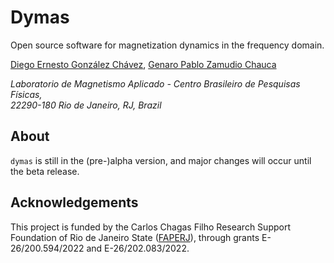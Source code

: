 # Dymas
Open source software for magnetization dynamics in the frequency domain.

[Diego Ernesto González Chávez](https://github.com/vrekrer), 
[Genaro Pablo Zamudio Chauca]()


*Laboratorio de Magnetismo Aplicado - Centro Brasileiro de Pesquisas Físicas,  
22290-180 Rio de Janeiro, RJ, Brazil*

## About

`dymas` is still in the (pre-)alpha version, and major changes will occur until the beta release.

## Acknowledgements

This project is funded by the Carlos Chagas Filho Research Support Foundation of Rio de Janeiro State ([FAPERJ](https://www.faperj.br/)), through grants  E-26/200.594/2022 and E-26/202.083/2022.